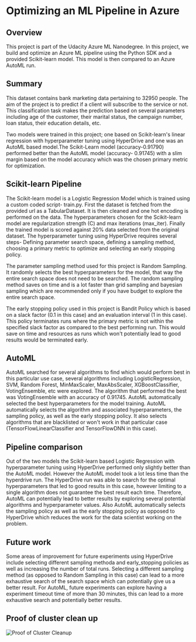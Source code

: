 # Optimizing an ML Pipeline in Azure

## Overview
This project is part of the Udacity Azure ML Nanodegree.
In this project, we build and optimize an Azure ML pipeline using the Python SDK and a provided Scikit-learn model.
This model is then compared to an Azure AutoML run.

## Summary
This dataset contains bank marketing data pertaining to 32950 people. The aim of the project is to predict if a client will subscribe to the service or not. This classification task makes the prediction based on several parameters including age of the customer, their marital status, the campaign number, loan status, their education details, etc. 

Two models were trained in this project; one based on Scikit-learn's linear regression with hyperparameter tuning using HyperDrive and one was an AutoML based model.The Scikit-Learn model (accuracy-0.91790) performed better than the AutoML model (accuracy- 0.91745) with a slim margin based on the model accuracy which was the chosen primary metric for optimization.

## Scikit-learn Pipeline
The Scikit-learn model is a Logistic Regression Model which is trained using a custom coded script- train.py. First the dataset is fetched from the provided url as a TabularDataset. It is then cleaned and one hot encoding is performed on the data. The hyperparameters chosen for the Scikit-learn model are regularization strength (C) and max iterations (max_iter). Finally the trained model is scored against 20% data selected from the original dataset. The hyperparameter tuning using HyperDrive requires several steps- Defining parameter search space, defining a sampling method, choosing a primary metric to optimize and selecting an early stopping policy. 

The parameter sampling method used for this project is Random Sampling. It randomly selects the best hyperparameters for the model, that way the entire search space does not need to be searched. The random sampling method saves on time and is a lot faster than grid sampling and bayesian sampling which are recommended only if you have budget to explore the entire search space.

The early stopping policy used in this project is Bandit Policy which is based on a slack factor (0.1 in this case) and an evaluation interval (1 in this case). This policy terminates runs where the primary metric is not within the specified slack factor as compared to the best performing run. This would save on time and resources as runs which won't potentially lead to good results would be terminated early.

## AutoML
AutoML searched for several algorithms to find which would perform best in this particular use case, several algorithms including LogisticRegression, SVM, Random Forest, MinMaxScaler, MaxAbsScaler, XGBoostClassifier, VotingEnsemble, etc were explored. The algorithm that performed the best was VotingEnsemble with an accuracy of 0.91745. AutoML automatically selected the best hyperparameters for the model training. AutoML automatically selects the algorithm and associated hyperparameters, the sampling policy, as well as the early stopping policy. It also selects algorithms that are blacklisted or won't work in that particular case (TensorFlowLinearClassifier and TensorFlowDNN in this case).

## Pipeline comparison
Out of the two models the Scikit-learn based Logistic Regression with hyperparameter tuning using HyperDrive performed only slightly better than the AutoML model. However the AutoML model took a lot less time than the hyperdrive run. The HyperDrive run was able to search for the optimal hyperparameters that led to good results in this case, however limiting to a single algorithm does not guarantee the best result each time. Therefore, AutoML can potentially lead to better results by exploring several potential algorithms and hyperparameter values. Also AutoML automatically selects the sampling policy as well as the early stopping policy as opposed to HyperDrive which reduces the work for the data scientist working on the problem.

## Future work
Some areas of improvement for future experiments using HyperDrive include selecting different sampling methoda and early_stopping policies as well as increasing the number of total runs. Selecting a different sampling method (as opposed to Random Sampling in this case) can lead to a more exhaustive search of the search space which can potentially give us a better result. For AutoML, future experiments can explore having a experiment timeout time of more than 30 minutes, this can lead to a more exhaustive search and potentially better results. 

## Proof of cluster clean up
![Proof of Cluster Cleanup](https://github.com/neha7598/azure-ml-project1/blob/main/Proof%20of%20cluster%20cleanup.png)
